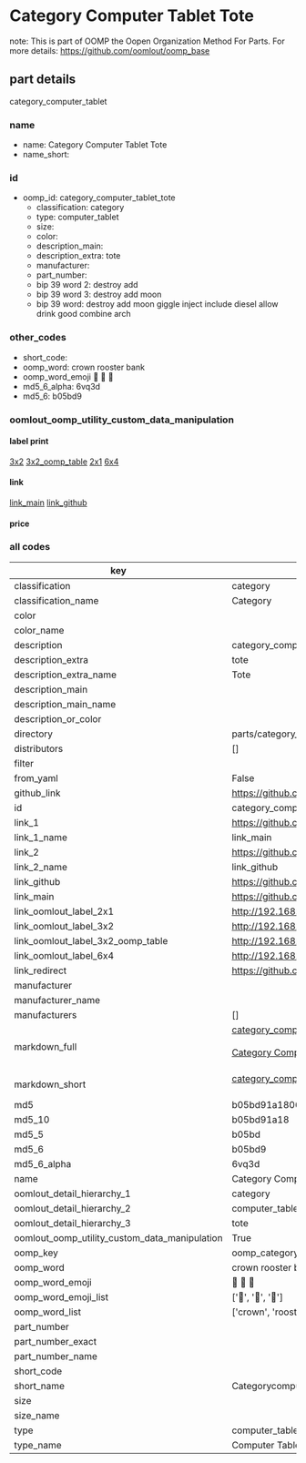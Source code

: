 # Category Computer Tablet Tote  

note: This is part of OOMP the Oopen Organization Method For Parts. For more details: https://github.com/oomlout/oomp_base

##  part details
  



category_computer_tablet



### name
* name: Category Computer Tablet Tote
* name_short: 
### id
* oomp_id: category_computer_tablet_tote
  * classification: category
  * type: computer_tablet
  * size: 
  * color: 
  * description_main: 
  * description_extra: tote
  * manufacturer: 
  * part_number: 
  * bip 39 word 2: destroy add
  * bip 39 word 3: destroy add moon
  * bip 39 word: destroy add moon giggle inject include diesel allow drink good combine arch

### other_codes
* short_code: 
* oomp_word: crown rooster bank
* oomp_word_emoji :crown: :rooster: :bank:
* md5_6_alpha: 6vq3d
* md5_6: b05bd9






### oomlout_oomp_utility_custom_data_manipulation
#### label print
[3x2](http://192.168.1.245:1112/?label=oomp%206vq3d)
[3x2_oomp_table](http://192.168.1.108:1112/?label=oomp%206vq3d)
[2x1](http://192.168.1.242:1112/?label=oomp%206vq3d)
[6x4](http://192.168.1.55:1112/?label=oomp%206vq3d)    

#### link

[link_main](https://github.com/oomlout/oomlout_oomp_version_1_messy/tree/main/parts/category_computer_tablet_tote) [link_github](https://github.com/oomlout/oomlout_oomp_version_1_messy/tree/main/parts/category_computer_tablet_tote)                             

#### price







### all codes 
| key | value |  
| --- | --- |  
| classification | category |  
| classification_name | Category |  
| color |  |  
| color_name |  |  
| description | category_computer_tablet |  
| description_extra | tote |  
| description_extra_name | Tote |  
| description_main |  |  
| description_main_name |  |  
| description_or_color |   |  
| directory | parts/category_computer_tablet_tote |  
| distributors | [] |  
| filter |  |  
| from_yaml | False |  
| github_link | https://github.com/oomlout/oomlout_oomp_part_src/tree/main/parts/category_computer_tablet_tote |  
| id | category_computer_tablet_tote |  
| link_1 | https://github.com/oomlout/oomlout_oomp_version_1_messy/tree/main/parts/category_computer_tablet_tote |  
| link_1_name | link_main |  
| link_2 | https://github.com/oomlout/oomlout_oomp_version_1_messy/tree/main/parts/category_computer_tablet_tote |  
| link_2_name | link_github |  
| link_github | https://github.com/oomlout/oomlout_oomp_version_1_messy/tree/main/parts/category_computer_tablet_tote |  
| link_main | https://github.com/oomlout/oomlout_oomp_version_1_messy/tree/main/parts/category_computer_tablet_tote |  
| link_oomlout_label_2x1 | http://192.168.1.242:1112/?label=oomp%206vq3d |  
| link_oomlout_label_3x2 | http://192.168.1.245:1112/?label=oomp%206vq3d |  
| link_oomlout_label_3x2_oomp_table | http://192.168.1.108:1112/?label=oomp%206vq3d |  
| link_oomlout_label_6x4 | http://192.168.1.55:1112/?label=oomp%206vq3d |  
| link_redirect | https://github.com/oomlout/oomlout_oomp_version_1_messy/tree/main/parts/category_computer_tablet_tote |  
| manufacturer |  |  
| manufacturer_name |  |  
| manufacturers | [] |  
| markdown_full | [category_computer_tablet_tote](none)<br>[](none)<br>[Category Computer Tablet Tote](none)<br><br> |  
| markdown_short | [category_computer_tablet_tote](none)<br><br> |  
| md5 | b05bd91a1806a7b1c9ba061f1f00c9e1 |  
| md5_10 | b05bd91a18 |  
| md5_5 | b05bd |  
| md5_6 | b05bd9 |  
| md5_6_alpha | 6vq3d |  
| name | Category Computer Tablet Tote |  
| oomlout_detail_hierarchy_1 | category |  
| oomlout_detail_hierarchy_2 | computer_tablet |  
| oomlout_detail_hierarchy_3 | tote |  
| oomlout_oomp_utility_custom_data_manipulation | True |  
| oomp_key | oomp_category_computer_tablet_tote |  
| oomp_word | crown rooster bank |  
| oomp_word_emoji | :crown: :rooster: :bank: |  
| oomp_word_emoji_list | [':crown:', ':rooster:', ':bank:'] |  
| oomp_word_list | ['crown', 'rooster', 'bank'] |  
| part_number |  |  
| part_number_exact |  |  
| part_number_name |  |  
| short_code |  |  
| short_name | Categorycomputertablet |  
| size |  |  
| size_name |  |  
| type | computer_tablet |  
| type_name | Computer Tablet |  
